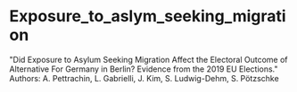 # Exposure_to_aslym_seeking_migration
"Did Exposure to Asylum Seeking Migration Affect the Electoral Outcome of Alternative For Germany in Berlin? Evidence from the 2019 EU Elections."
Authors: A. Pettrachin, L. Gabrielli, J. Kim, S. Ludwig-Dehm, S. Pötzschke
